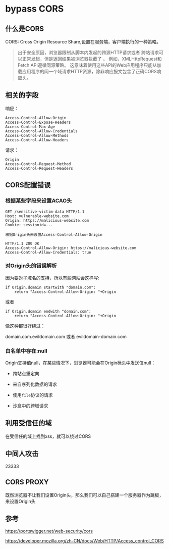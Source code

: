 # bypass CORS

## 什么是CORS

CORS: Cross Origin Resource Share,设置在服务端，客户端执行的一种策略。

> 出于安全原因，浏览器限制从脚本内发起的跨源HTTP请求或者 跨站请求可以正常发起，但是返回结果被浏览器拦截了 。 例如，XMLHttpRequest和Fetch API遵循同源策略。 这意味着使用这些API的Web应用程序只能从加载应用程序的同一个域请求HTTP资源，除非响应报文包含了正确CORS响应头。 



## 相关的字段

响应：

```
Access-Control-Allow-Origin
Access-Control-Expose-Headers
Access-Control-Max-Age
Access-Control-Allow-Credentials
Access-Control-Allow-Methods
Access-Control-Allow-Headers

```

请求：

```
Origin
Access-Control-Request-Method
Access-Control-Request-Headers

```



## CORS配置错误

### 根据某些字段来设置ACAO头

```
GET /sensitive-victim-data HTTP/1.1
Host: vulnerable-website.com
Origin: https://malicious-website.com
Cookie: sessionid=...

根据Origin头来设置Access-Control-Allow-Origin

HTTP/1.1 200 OK
Access-Control-Allow-Origin: https://malicious-website.com
Access-Control-Allow-Credentials: true
```

### 对Origin头的错误解析

因为要对子域名的支持，所以有些网站会这样写:

```
if Origin.domain startwith "domain.com":
	return "Access-Control-Allow-Origin: "+Origin

```

或者

```
if Origin.domain endwith "domain.com":
	return "Access-Control-Allow-Origin: "+Origin

```

像这种都很好绕过：

domain.com.evildomain.com 或者 evildomain-domain.com



### 白名单中存在:null

 Origin支持值null，在某些情况下，浏览器可能会在Origin标头中发送值null：

- 跨站点重定向

- 来自序列化数据的请求

- 使用`file`协议的请求

- 沙盒中的跨域请求

## 利用受信任的域

在受信任的域上找到xss，就可以绕过CORS

## 中间人攻击

23333

## CORS PROXY

既然浏览器不让我们设置Origin头，那么我们可以自己搭建一个服务器作为跳板，来设置Origin头



## 参考

 https://portswigger.net/web-security/cors 

 https://developer.mozilla.org/zh-CN/docs/Web/HTTP/Access_control_CORS 